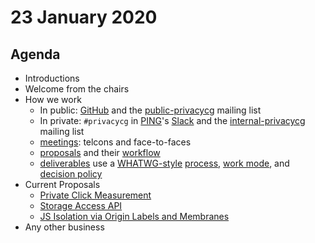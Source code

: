 # 23 January 2020

## Agenda

* Introductions
* Welcome from the chairs
* How we work
    * In public: [GitHub](https://github.com/privacycg) and
      the [public-privacycg](https://lists.w3.org/Archives/Public/public-privacycg/)
      mailing list
    * In private:
      `#privacycg` in [PING](https://www.w3.org/Privacy/IG/)'s [Slack](https://w3cping.slack.com/)
      and the [internal-privacycg](https://lists.w3.org/Archives/Member/internal-privacycg/)
      mailing list
    * [meetings](https://github.com/privacycg/meetings): telcons and
      face-to-faces
    * [proposals](https://github.com/privacycg/proposals) and their
      [workflow](https://github.com/privacycg/proposals#proposal-workflow)
    * [deliverables](https://privacycg.github.io/charter.html#deliverables)
      use a [WHATWG-style](https://whatwg.org/faq#process)
      [process](https://privacycg.github.io/charter.html#process),
      [work mode](https://privacycg.github.io/charter.html#work-mode),
      and
      [decision policy](https://privacycg.github.io/charter.html#decisions)
* Current Proposals
    * [Private Click Measurement](https://github.com/privacycg/proposals/issues/1)
    * [Storage Access API](https://github.com/privacycg/proposals/issues/2)
    * [JS Isolation via Origin Labels and Membranes](https://github.com/privacycg/proposals/issues/3)
* Any other business
